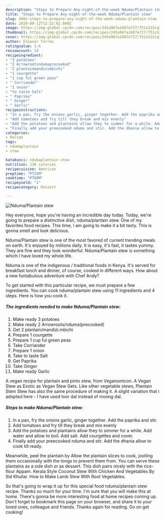 ```yaml
---
description: "Steps to Prepare Any-night-of-the-week Nduma/Plantain stew"
title: "Steps to Prepare Any-night-of-the-week Nduma/Plantain stew"
slug: 4602-steps-to-prepare-any-night-of-the-week-nduma-plantain-stew
date: 2020-09-12T12:32:02.840Z
image: https://img-global.cpcdn.com/recipes/245a96fa1607e727/751x532cq70/ndumaplantain-stew-recipe-main-photo.jpg
thumbnail: https://img-global.cpcdn.com/recipes/245a96fa1607e727/751x532cq70/ndumaplantain-stew-recipe-main-photo.jpg
cover: https://img-global.cpcdn.com/recipes/245a96fa1607e727/751x532cq70/ndumaplantain-stew-recipe-main-photo.jpg
author: Eleanor Torres
ratingvalue: 3.6
reviewcount: 14
recipeingredient:
- "3 potatoes"
- "2 Arrowrootsndumaprecooked"
- "2 plantainmandizimbichi"
- "1 courgette"
- "1 cup ful green peas"
- " Corriander"
- "1 onion"
- "to taste Salt"
- " Paprika"
- " Ginger"
- " Garlic"
recipeinstructions:
- "In a pan, fry the onions garlic, ginger together. Add the paprika and stir."
- "Add tomatoes and fry till they break and mix evenly"
- "Add the potatoes and plantains allow they to simmer for a while. Add water and allow to boil. Add salt. Add courgettes and cover."
- "Finally add your preecooked nduma and stir. Add the dhania allow to cook till ready."
categories:
- Recipe
tags:
- ndumaplantain
- stew

katakunci: ndumaplantain stew 
nutrition: 138 calories
recipecuisine: American
preptime: "PT25M"
cooktime: "PT60M"
recipeyield: "1"
recipecategory: Dessert

---
```



![Nduma/Plantain stew](https://img-global.cpcdn.com/recipes/245a96fa1607e727/751x532cq70/ndumaplantain-stew-recipe-main-photo.jpg)

Hey everyone, hope you're having an incredible day today. Today, we're going to prepare a distinctive dish, nduma/plantain stew. One of my favorites food recipes. This time, I am going to make it a bit tasty. This is gonna smell and look delicious.

Nduma/Plantain stew is one of the most favored of current trending meals on earth. It's enjoyed by millions daily. It is easy, it's fast, it tastes yummy. They are fine and they look wonderful. Nduma/Plantain stew is something which I have loved my whole life.

Nduma is one of the indigenous / traditional foods in Kenya. It&#39;s served for breakfast lunch and dinner, of course, cooked in different ways. How about a new funtabulous adventure with Chef Andy?


To get started with this particular recipe, we must prepare a few ingredients. You can cook nduma/plantain stew using 11 ingredients and 4 steps. Here is how you cook it.

<!--inarticleads1-->

##### The ingredients needed to make Nduma/Plantain stew:

1. Make ready 3 potatoes
1. Make ready 2 Arrowroots/nduma(precooked)
1. Get 2 plantain/mandizi.mbichi
1. Prepare 1 courgette
1. Prepare 1 cup ful green peas
1. Take  Corriander
1. Prepare 1 onion
1. Take to taste Salt
1. Get  Paprika
1. Take  Ginger
1. Make ready  Garlic


A vegan recipe for plantain and pinto stew, from Veganomicon. A Vegan Stew as Exotic as Vegan Stew Gets. Like other vegetable stews, Plantain Stem Stew has also the same procedure of making it. A slight variation that i adopted here - I have used toor dal instead of moong dal. 

<!--inarticleads2-->

##### Steps to make Nduma/Plantain stew:

1. In a pan, fry the onions garlic, ginger together. Add the paprika and stir.
1. Add tomatoes and fry till they break and mix evenly
1. Add the potatoes and plantains allow they to simmer for a while. Add water and allow to boil. Add salt. Add courgettes and cover.
1. Finally add your preecooked nduma and stir. Add the dhania allow to cook till ready.


Meanwhile, peel the plantain by Allow the plantain slices to cook, jostling them occasionally with the tongs to prevent them from. You can serve these plantains as a side dish or as dessert. This dish pairs nicely with the rice-flour Appam. Kerala Style Coconut Stew With Chicken And Vegetables By Sid Khullar. How to Make Lamb Stew With Root Vegetables. 

So that's going to wrap it up for this special food nduma/plantain stew recipe. Thanks so much for your time. I'm sure that you will make this at home. There's gonna be more interesting food at home recipes coming up. Don't forget to bookmark this page on your browser, and share it to your loved ones, colleague and friends. Thanks again for reading. Go on get cooking!
